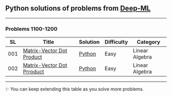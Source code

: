## Python solutions of problems from [Deep-ML](https://www.deep-ml.com/)

---

### Problems 1100-1200

| SL | Title | Solution | Difficulty | Category |
|---|-------|----------|------------| ---------- |
| 001 | [Matrix-Vector Dot Product](https://www.deep-ml.com/problems/1) | [Python](https://github.com/asadsunny0/Deep-ML-Problems-/blob/main/1-10Q/01.py) | Easy | Linear Algebra |
| 002 | [Matrix-Vector Dot Prroduct](https://www.deep-ml.com/problems/1) | [Python](https://github.com/asadsunny0/Deep-ML-Problems-/blob/main/1-10Q/01.py) | Easy | Linear Algebra |


---

✨ You can keep extending this table as you solve more problems.

